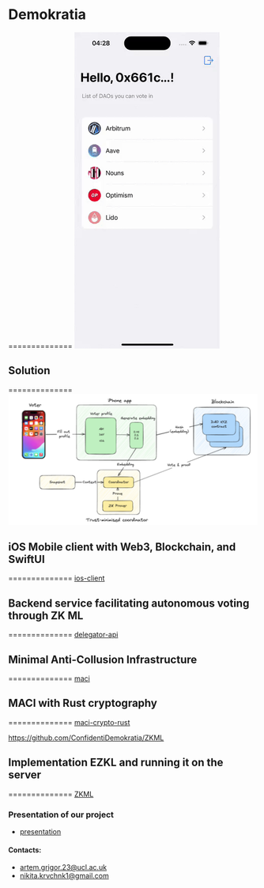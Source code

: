 # Demokratia
==============
![App](https://github.com/ConfidentiDemokratia/.github/blob/main/sim.gif)
## Solution
==============
![Image alt](https://github.com/ConfidentiDemokratia/.github/blob/main/scheme.png)

## iOS Mobile client with Web3, Blockchain, and SwiftUI
==============
[ios-client](https://github.com/ConfidentiDemokratia/ios-client)

## Backend service facilitating autonomous voting through ZK ML
==============
[delegator-api](https://github.com/ConfidentiDemokratia/delegator-api)

## Minimal Anti-Collusion Infrastructure
==============
[maci](https://github.com/ConfidentiDemokratia/maci)

## MACI with Rust cryptography
==============
[maci-crypto-rust](https://github.com/ConfidentiDemokratia/maci-crypto-rust)

https://github.com/ConfidentiDemokratia/ZKML

## Implementation EZKL and running it on the server
==============
[ZKML](https://github.com/ConfidentiDemokratia/ZKML)


### Presentation of our project
- [presentation](https://github.com/ConfidentiDemokratia/.github/blob/main/dao_2_compressed.pdf)

#### Contacts:
- artem.grigor.23@ucl.ac.uk
- nikita.krvchnk1@gmail.com


